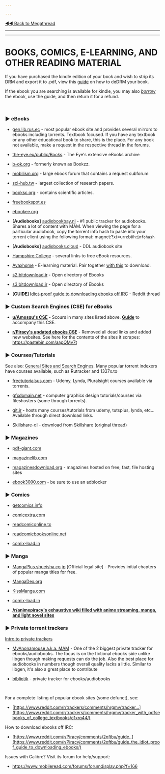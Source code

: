 ---
---
[◄◄ Back to Megathread](https://www.reddit.com/r/Piracy/wiki/megathread)

---
---

# BOOKS, COMICS, E-LEARNING, AND OTHER READING MATERIAL

If you have purchased the kindle edition of your book and wish to strip its DRM and export it to .pdf, view this [guide](https://www.reddit.com/r/Piracy/comments/7vc3uv/guide_to_copy_kindle_content_to_pdf_using_calibre/) on how to deDRM your book. 

If the ebook you are searching is available for kindle, you may also [*borrow*](https://www.reddit.com/r/Piracy/comments/3ma9qe/guide_how_to_rent_your_textbooks_for_free_from/) the ebook, use the guide, and then return it for a refund.

&nbsp;

### ► **eBooks**

* [gen.lib.rus.ec](http://gen.lib.rus.ec/) - most popular ebook site and provides several mirrors to ebooks including torrents. Textbook focused. If you have any textbook or any other educational book to share, this is the place. For any book not available, make a request in the respective thread in the forums.
* [the-eye.eu/public/Books](https://the-eye.eu/public/Books/) - The Eye's extensive eBooks archive
* [b-ok.org](https://b-ok.org/) - formerly known as Bookzz.
* [mobilism.org](https://forum.mobilism.org/viewforum.php?f=106) - large ebook forum that contains a request subforum
* [sci-hub.tw](https://sci-hub.tw/) - largest collection of research papers.
* [booksc.org](https://booksc.org) - contains scientific articles.
* [freebookspot.es](http://www.freebookspot.es/)
* [ebookee.org](https://ebookee.org/)
* **[Audiobooks]** [audiobookbay.nl](http://audiobookbay.nl/) - #1 public tracker for audiobooks. Shares a lot of content with MAM. When viewing the page for a particular audiobook, copy the torrent info hash to paste into your torrent client using the following format: magnet:?xt=urn:btih:`infohash`
* **[Audiobooks]** [audiobooks.cloud](https://audiobooks.cloud/) - DDL audiobook site
* [Hampshire College](https://www.hampshire.edu/library/links-to-free-ebook-resources) - several links to free eBook resources.
* [Avaxhome](https://avxhm.se/) - E-learning material. Pair together [with this](https://www.reddit.com/r/Piracy/comments/d0rfpe/download_ebooks_on_avaxhome_for_free/) to download.
* [s2.bitdownload.ir](http://s2.bitdownload.ir/) - Open directory of Ebooks
* [s3.bitdownload.ir](http://s3.bitdownload.ir/) - Open directory of Ebooks
* **[GUIDE]** [Idiot-proof guide to downloading ebooks off IRC](https://www.reddit.com/r/Piracy/comments/2oftbu/guide_the_idiot_proof_guide_to_downloading_ebooks/) - Reddit thread


### ► **Custom Search Engines (CSE) for eBooks**

* [**u/Amosqu's CSE**](https://cse.google.com/cse/publicurl?cx=011394183039475424659:5bfyqg89ers) - Scours in many sites listed above. [**Guide**](https://www.reddit.com/r/Piracy/comments/3i9y7n/guide_for_finding_textbooks/) to accompany this CSE.
* [**r/Piracy's updated ebooks CSE**](https://cse.google.com/cse?cx=003753031376654422446:szjag5vbefo) - Removed all dead links and added new websites. See here for the contents of the sites it scrapes: https://pastebin.com/aapQMv7t

### ► **Courses/Tutorials**

See also: [General Sites and Search Engines](https://www.reddit.com/r/Piracy/wiki/megathread/general_sites_and_search_engines). Many popular torrent indexers have courses available, such as Rutracker and 1337x.to

* [freetutorialsus.com](https://freetutorialsus.com/) - Udemy, Lynda, Pluralsight courses available via  torrents.
* [gfxdomain.net](http://forum.gfxdomain.net/forums/others-tutorials.42/) - computer graphics design tutorials/courses via fileshosters (some through torrents).
* [git.ir](https://git.ir/) - hosts many courses/tutorials from udemy, tutsplus, lynda, etc... Available through direct download links.
* [Skillshare-dl](https://github.com/mrwnwttk/skillshare-dl) - download from Skillshare ([original thread](https://www.reddit.com/r/Piracy/comments/dn16jp/skillsharedl_now_with_windows_support/))


### ► **Magazines**

* [pdf-giant.com](http://pdf-giant.com/)
* [magazinelib.com](https://magazinelib.com/)
* [magazinesdownload.org](https://magazinesdownload.org/) - magazines hosted on free, fast, file hosting sites 
* [ebook3000.com](http://ebook3000.com/) - be sure to use an adblocker

### ► **Comics**

* [getcomics.info](http://getcomics.info/)
* [comicextra.com](https://www.comicextra.com/)
* [readcomiconline.to](https://readcomiconline.to/)
* [readcomicbooksonline.net](https://readcomicbooksonline.net/)
* [comix-load.in](https://comix-load.in/)


### ► **Manga**

* [MangaPlus.shueisha.co.jp](https://mangaplus.shueisha.co.jp/) [Official legal site] - Provides initial chapters of popular manga titles for free.
* [MangaDex.org](https://mangadex.org/)
* [KissManga.com](http://kissmanga.com/)
* [comix-load.in](https://comix-load.in/)
* [**/r/animepiracy's exhaustive wiki filled with anime streaming, manga, and light novel sites**](https://docs.zoho.com.au/sheet/open/stzn58acc24611fea414e8901724ff4510fe8/sheets/Anime/ranges/B100)

### ► **Private torrent trackers**

[Intro to private trackers](https://www.reddit.com/r/Piracy/wiki/guides/private_trackers)

* [MyAnonamouse a.k.a. MAM](https://www.myanonamouse.net/) - One of the 2 biggest private tracker for ebooks/audiobooks. The focus is on the fictional ebooks side unlike libgen though making requests can do the job. Also the best place for audiobooks in numbers though overall quality lacks a little. Similar to libgen, it's also a great place to contribute
* [bibliotik](https://bibliotik.me/) - private tracker for ebooks/audiobooks

&nbsp;

For a complete listing of popular ebook sites (some defunct), see:

* [https://www.reddit.com/r/trackers/comments/hrgmv/tracker...](https://www.reddit.com/r/trackers/comments/hrgmv/tracker_with_pdfsebooks_of_college_textbooks/c1xrq44/)

How to download ebooks off IRC:

* [https://www.reddit.com/r/Piracy/comments/2oftbu/guide..](https://www.reddit.com/r/Piracy/comments/2oftbu/guide_the_idiot_proof_guide_to_downloading_ebooks/)

Issues with Calibre? Visit its forum for help/support:

* https://www.mobileread.com/forums/forumdisplay.php?f=166

&nbsp;
